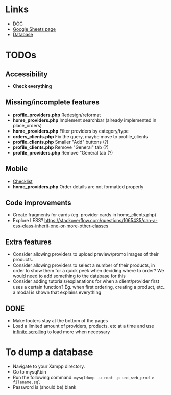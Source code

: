 # Links
* [DOC](https://docs.google.com/document/d/1yc5-OVwv479ZF38MzWlKc9_w-5nIRfYCWxpPrJ_8tp4/edit)
* [Google Sheets page](https://docs.google.com/spreadsheets/d/18Ro4jAbf_LOkBPr_DmGApGaRwqbGOY-PE3fro7E6BCI/edit#gid=0)
* [Database](https://www.draw.io/#G19gvFu-5DhesNLPpEbtIoWQu4_ogbwmRx)

# TODOs
## Accessibility
* **Check everything**
## Missing/incomplete features
* **profile_providers.php** Redesign/reformat
* **home_providers.php** Implement searchbar (already implemented in place_orders)
* **home_providers.php** Filter providers by category/type
* **orders_clients.php** Fix the query, maybe move to profile_clients
* **profile_clients.php** Smaller "Add" buttons (?)
* **profile_clients.php** Remove "General" tab (?)
* **profile_providers.php** Remove "General tab (?)
## Mobile
* [Checklist](https://docs.google.com/spreadsheets/d/18Ro4jAbf_LOkBPr_DmGApGaRwqbGOY-PE3fro7E6BCI/edit#gid=2075892174)
* **home_providers.php** Order details are not formatted properly
## Code improvements
* Create fragments for cards (eg. provider cards in home_clients.php)
* Explore LESS? https://stackoverflow.com/questions/1065435/can-a-css-class-inherit-one-or-more-other-classes
## Extra features
* Consider allowing providers to upload preview/promo images of their products.
* Consider allowing providers to select a number of their products, in order to show them for a quick peek when deciding where to order? We would need to add something to the database for this
* Consider adding tutorials/explanations for when a client/provider first uses a certain function? Eg. when first ordering, creating a product, etc.. a modal is shown that explains everything
## DONE
* Make footers stay at the bottom of the pages
* Load a limited amount of providers, products, etc at a time and use [infinite scrolling](https://stackoverflow.com/questions/5059526/infinite-scroll-jquery-plugin/5059561#5059561) to load more when necessary

# To dump a database
* Navigate to your Xampp directory.
* Go to mysql\bin
* Run the following command: `mysqldump -u root -p uni_web_prod > filename.sql`
* Password is (should be) blank
